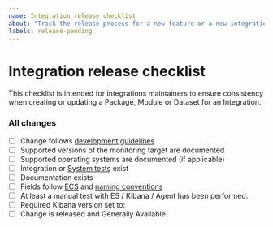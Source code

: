 ```yaml
---
name: Integration release checklist
about: "Track the release process for a new feature or a new integration"
labels: release-pending
---
```


# Integration release checklist

This checklist is intended for integrations maintainers to ensure consistency
when creating or updating a Package, Module or Dataset for an Integration.

### All changes

- [ ] Change follows [development guidelines](https://github.com/elastic/integrations/tree/master/doc/development/guidelines)
- [ ] Supported versions of the monitoring target are documented
- [ ] Supported operating systems are documented (if applicable)
- [ ] Integration or [System tests](https://github.com/elastic/elastic-package/blob/master/docs/howto/system_testing.md) exist
- [ ] Documentation exists
- [ ] Fields follow [ECS](https://github.com/elastic/ecs) and [naming conventions](https://www.elastic.co/guide/en/beats/devguide/master/event-conventions.html)
- [ ] At least a manual test with ES / Kibana / Agent has been performed.
- [ ] Required Kibana version set to:
- [ ] Change is released and Generally Available

<!-- Uncomment as many of the following sections as needed
### New Package

- [ ] Screenshot of the "Add Integration" page on Fleet added

### Dashboards changes

- [ ] Dashboards exists
- [ ] Screenshots added or updated
- [ ] Datastream filters added to visualizations

### Log dataset changes

- [ ] [Pipeline tests](https://github.com/elastic/elastic-package/blob/master/docs/howto/pipeline_testing.md) exist (if applicable)
- [ ] Generated output for at least 1 log file exists

### Metric dataset changes

_This entry is currently only recommended. It will be mandatory once we provide better support for it._

- [ ] Sample event (`sample_event.json`) exists

## Filebeat module changes

- [ ] Test log files exist for the grok patterns
- [ ] Generated output for at least 1 log file exists

## Metricbeat module changes

- [ ] Example `data.json` exists and an automated way to generate it exists (`go test -data`)
- [ ] Test environment in Docker exist for integration tests
-->
